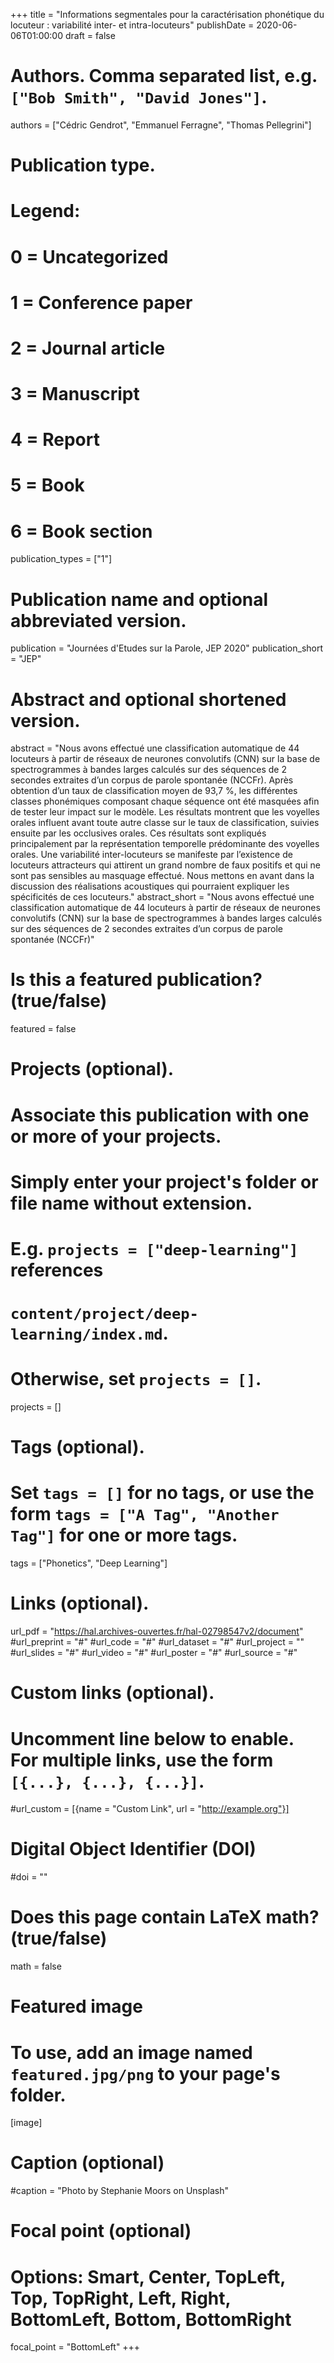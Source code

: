 +++
title = "Informations segmentales pour la caractérisation phonétique du locuteur : variabilité inter- et intra-locuteurs"
publishDate = 2020-06-06T01:00:00
draft = false

# Authors. Comma separated list, e.g. `["Bob Smith", "David Jones"]`.
authors = ["Cédric Gendrot", "Emmanuel Ferragne", "Thomas Pellegrini"]

# Publication type.
# Legend:
# 0 = Uncategorized
# 1 = Conference paper
# 2 = Journal article
# 3 = Manuscript
# 4 = Report
# 5 = Book
# 6 = Book section
publication_types = ["1"]

# Publication name and optional abbreviated version.
publication = "Journées d'Etudes sur la Parole, JEP 2020"
publication_short = "JEP"

# Abstract and optional shortened version.
abstract = "Nous avons effectué une classification automatique de 44 locuteurs à partir de réseaux de neurones convolutifs (CNN) sur la base de spectrogrammes à bandes larges calculés sur des séquences de 2 secondes extraites d’un corpus de parole spontanée (NCCFr). Après obtention d’un taux de classification moyen de 93,7 %, les différentes classes phonémiques composant chaque séquence ont été masquées afin de tester leur impact sur le modèle. Les résultats montrent que les voyelles orales influent avant toute autre classe sur le taux de classification, suivies ensuite par les occlusives orales. Ces résultats sont expliqués principalement par la représentation temporelle prédominante des voyelles orales. Une variabilité inter-locuteurs se manifeste par l’existence de locuteurs attracteurs qui attirent un grand nombre de faux positifs et qui ne sont pas sensibles au masquage effectué. Nous mettons en avant dans la discussion des réalisations acoustiques qui pourraient expliquer les spécificités de ces locuteurs."
abstract_short = "Nous avons effectué une classification automatique de 44 locuteurs à partir de réseaux de neurones convolutifs (CNN) sur la base de spectrogrammes à bandes larges calculés sur des séquences de 2 secondes extraites d’un corpus de parole spontanée (NCCFr)"

# Is this a featured publication? (true/false)
featured = false

# Projects (optional).
#   Associate this publication with one or more of your projects.
#   Simply enter your project's folder or file name without extension.
#   E.g. `projects = ["deep-learning"]` references 
#   `content/project/deep-learning/index.md`.
#   Otherwise, set `projects = []`.
projects = []

# Tags (optional).
#   Set `tags = []` for no tags, or use the form `tags = ["A Tag", "Another Tag"]` for one or more tags.
tags = ["Phonetics", "Deep Learning"]

# Links (optional).
url_pdf = "https://hal.archives-ouvertes.fr/hal-02798547v2/document"
#url_preprint = "#"
#url_code = "#"
#url_dataset = "#"
#url_project = ""
#url_slides = "#"
#url_video = "#"
#url_poster = "#"
#url_source = "#"

# Custom links (optional).
#   Uncomment line below to enable. For multiple links, use the form `[{...}, {...}, {...}]`.
#url_custom = [{name = "Custom Link", url = "http://example.org"}]

# Digital Object Identifier (DOI)
#doi = ""

# Does this page contain LaTeX math? (true/false)
math = false

# Featured image
# To use, add an image named `featured.jpg/png` to your page's folder. 
[image]
  # Caption (optional)
  #caption = "Photo by Stephanie Moors on Unsplash"

  # Focal point (optional)
  # Options: Smart, Center, TopLeft, Top, TopRight, Left, Right, BottomLeft, Bottom, BottomRight
  focal_point = "BottomLeft"
+++
